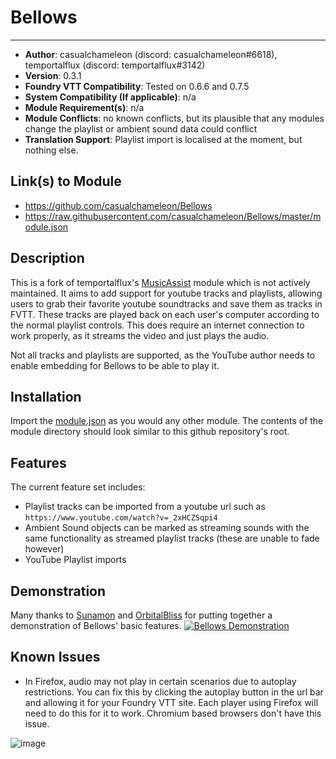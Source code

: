 # Bellows
---

* **Author**: casualchameleon (discord: casualchameleon#6618), temportalflux (discord: temportalflux#3142)
* **Version**: 0.3.1
* **Foundry VTT Compatibility**: Tested on 0.6.6 and 0.7.5
* **System Compatibility (If applicable)**: n/a
* **Module Requirement(s)**: n/a
* **Module Conflicts**: no known conflicts, but its plausible that any modules change the playlist or ambient sound data could conflict
* **Translation Support**: Playlist import is localised at the moment, but nothing else.

## Link(s) to Module
* https://github.com/casualchameleon/Bellows
* https://raw.githubusercontent.com/casualchameleon/Bellows/master/module.json

## Description
This is a fork of temportalflux's [MusicAssist](https://github.com/temportalflux/MusicAssist) module which is not actively maintained. It aims to add support for youtube tracks and playlists, allowing users to grab their favorite youtube soundtracks and save them as tracks in FVTT. These tracks are played back on each user's computer according to the normal playlist controls. This does require an internet connection to work properly, as it streams the video and just plays the audio.

Not all tracks and playlists are supported, as the YouTube author needs to enable embedding for Bellows to be able to play it.



## Installation
Import the [module.json](https://raw.githubusercontent.com/casualchameleon/Bellows/master/module.json) as you would any other module. The contents of the module directory should look similar to this github repository's root.

## Features

The current feature set includes:
- Playlist tracks can be imported from a youtube url such as `https://www.youtube.com/watch?v=_2xHCZSqpi4`
- Ambient Sound objects can be marked as streaming sounds with the same functionality as streamed playlist tracks (these are unable to fade however)
- YouTube Playlist imports

## Demonstration
Many thanks to [Sunamon](https://github.com/Sunamon) and [OrbitalBliss](https://github.com/OrbitalBliss) for putting together a demonstration of Bellows' basic features.
[![Bellows Demonstration](https://img.youtube.com/vi/Z9A0Hq6BR8Y/0.jpg)](https://youtu.be/Z9A0Hq6BR8Y)

## Known Issues
- In Firefox, audio may not play in certain scenarios due to autoplay restrictions. You can fix this by clicking the autoplay button in the url bar and allowing it for your Foundry VTT site. Each player using Firefox will need to do this for it to work. Chromium based browsers don't have this issue.

![image](https://user-images.githubusercontent.com/1485053/97107921-03e8ff80-16c2-11eb-8695-59da5c368a19.png)
